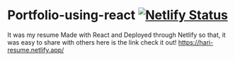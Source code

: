 # Portfolio-using-react  [![Netlify Status](https://api.netlify.com/api/v1/badges/715135ca-cb20-4d61-8819-d81eb80bebff/deploy-status)](https://app.netlify.com/sites/hari-resume/deploys)
It was my resume Made with React and Deployed through Netlify so that, it was easy to share with others 
here is the link check it out! https://hari-resume.netlify.app/
